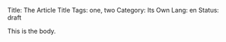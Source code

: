 Title: The Article Title
Tags: one, two
Category: Its Own
Lang: en
Status: draft

This is the body.
